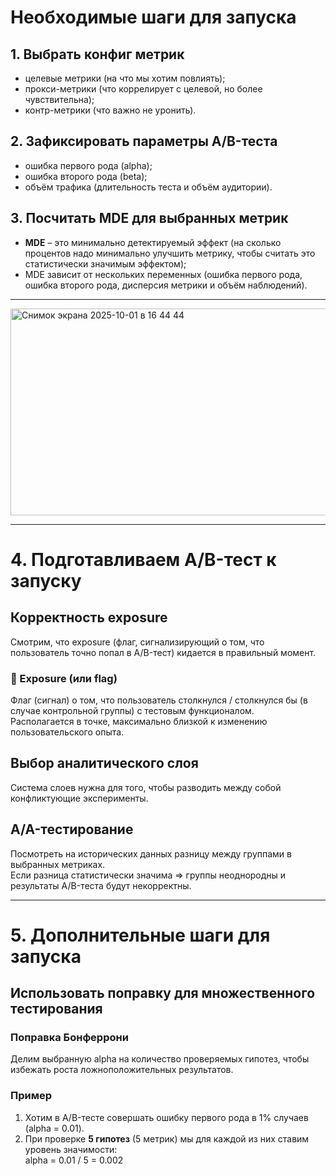 # Необходимые шаги для запуска

## 1. Выбрать конфиг метрик
- целевые метрики (на что мы хотим повлиять);  
- прокси-метрики (что коррелирует с целевой, но более чувствительна);  
- контр-метрики (что важно не уронить).  

## 2. Зафиксировать параметры A/B-теста
- ошибка первого рода (alpha);  
- ошибка второго рода (beta);  
- объём трафика (длительность теста и объём аудитории).  

## 3. Посчитать MDE для выбранных метрик
- **MDE** – это минимально детектируемый эффект (на сколько процентов надо минимально улучшить метрику, чтобы считать это статистически значимым эффектом);  
- MDE зависит от нескольких переменных (ошибка первого рода, ошибка второго рода, дисперсия метрики и объём наблюдений).  
---

<img width="646" height="331" alt="Снимок экрана 2025-10-01 в 16 44 44" src="https://github.com/user-attachments/assets/d5ada266-069d-4995-bc59-4657d21e793a" />



---

# 4. Подготавливаем A/B-тест к запуску

## Корректность exposure
Смотрим, что exposure (флаг, сигнализирующий о том, что пользователь точно попал в A/B-тест) кидается в правильный момент.

### 📍 Exposure (или flag)
Флаг (сигнал) о том, что пользователь столкнулся / столкнулся бы (в случае контрольной группы) с тестовым функционалом.  
Располагается в точке, максимально близкой к изменению пользовательского опыта.

## Выбор аналитического слоя
Система слоев нужна для того, чтобы разводить между собой конфликтующие эксперименты.

## A/A-тестирование
Посмотреть на исторических данных разницу между группами в выбранных метриках.  
Если разница статистически значима ⇒ группы неоднородны и результаты A/B-теста будут некорректны.

---
# 5. Дополнительные шаги для запуска

## Использовать поправку для множественного тестирования

### Поправка Бонферрони
Делим выбранную alpha на количество проверяемых гипотез, чтобы избежать роста ложноположительных результатов.


### Пример
1. Хотим в A/B-тесте совершать ошибку первого рода в 1% случаев (alpha = 0.01).  
2. При проверке **5 гипотез** (5 метрик) мы для каждой из них ставим уровень значимости:  
alpha = 0.01 / 5 = 0.002
